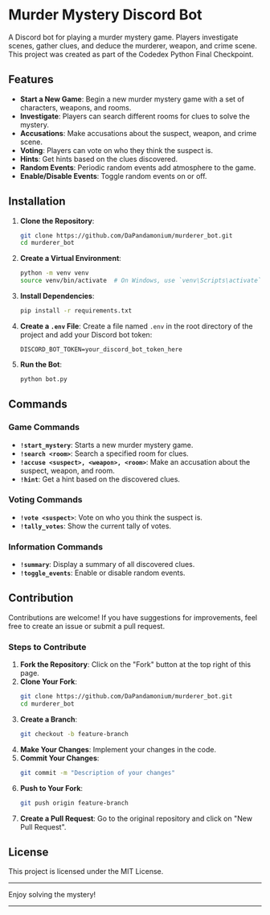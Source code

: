 

# Murder Mystery Discord Bot

A Discord bot for playing a murder mystery game. Players investigate scenes, gather clues, and deduce the murderer, weapon, and crime scene. This project was created as part of the Codedex Python Final Checkpoint.

## Features

- **Start a New Game**: Begin a new murder mystery game with a set of characters, weapons, and rooms.
- **Investigate**: Players can search different rooms for clues to solve the mystery.
- **Accusations**: Make accusations about the suspect, weapon, and crime scene.
- **Voting**: Players can vote on who they think the suspect is.
- **Hints**: Get hints based on the clues discovered.
- **Random Events**: Periodic random events add atmosphere to the game.
- **Enable/Disable Events**: Toggle random events on or off.

## Installation

1. **Clone the Repository**:
   ```bash
   git clone https://github.com/DaPandamonium/murderer_bot.git
   cd murderer_bot
   ```

2. **Create a Virtual Environment**:
   ```bash
   python -m venv venv
   source venv/bin/activate  # On Windows, use `venv\Scripts\activate`
   ```

3. **Install Dependencies**:
   ```bash
   pip install -r requirements.txt
   ```

4. **Create a `.env` File**:
   Create a file named `.env` in the root directory of the project and add your Discord bot token:
   ```
   DISCORD_BOT_TOKEN=your_discord_bot_token_here
   ```

5. **Run the Bot**:
   ```bash
   python bot.py
   ```

## Commands

### Game Commands
- **`!start_mystery`**: Starts a new murder mystery game.
- **`!search <room>`**: Search a specified room for clues.
- **`!accuse <suspect>, <weapon>, <room>`**: Make an accusation about the suspect, weapon, and room.
- **`!hint`**: Get a hint based on the discovered clues.

### Voting Commands
- **`!vote <suspect>`**: Vote on who you think the suspect is.
- **`!tally_votes`**: Show the current tally of votes.

### Information Commands
- **`!summary`**: Display a summary of all discovered clues.
- **`!toggle_events`**: Enable or disable random events.

## Contribution

Contributions are welcome! If you have suggestions for improvements, feel free to create an issue or submit a pull request.

### Steps to Contribute

1. **Fork the Repository**: Click on the "Fork" button at the top right of this page.
2. **Clone Your Fork**:
   ```bash
   git clone https://github.com/DaPandamonium/murderer_bot.git
   cd murderer_bot
   ```
3. **Create a Branch**:
   ```bash
   git checkout -b feature-branch
   ```
4. **Make Your Changes**: Implement your changes in the code.
5. **Commit Your Changes**:
   ```bash
   git commit -m "Description of your changes"
   ```
6. **Push to Your Fork**:
   ```bash
   git push origin feature-branch
   ```
7. **Create a Pull Request**: Go to the original repository and click on "New Pull Request".

## License

This project is licensed under the MIT License.

---

Enjoy solving the mystery!

---
